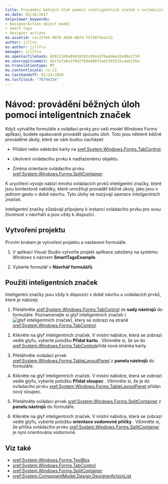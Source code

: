 ```yaml
---
title: Provádění běžných úloh pomocí inteligentních značek v ovládacích prvcích
ms.date: 03/30/2017
helpviewer_keywords:
- DesignerAction object model
- smart tags
- designer actions
ms.assetid: cac337e6-00f6-4584-80f4-75728f5ea113
author: jillre
ms.author: jillfra
manager: jillfra
ms.openlocfilehash: 826313d0a89410f62c034a5fba4dee32e90a1750
ms.sourcegitcommit: de17a7a0a37042f0d4406f5ae5393531caeb25ba
ms.translationtype: MT
ms.contentlocale: cs-CZ
ms.lasthandoff: 01/24/2020
ms.locfileid: "76744254"
---
```

# <a name="walkthrough-perform-common-tasks-using-smart-tags"></a>Návod: provádění běžných úloh pomocí inteligentních značek

Když vytváříte formuláře a ovládací prvky pro vaši model Windows Forms aplikaci, budete opakovaně provádět spoustu úloh. Toto jsou některé běžně prováděné úkoly, které se vám budou nacházet:

- Přidání nebo odebrání karty na <xref:System.Windows.Forms.TabControl>.

- Ukotvení ovládacího prvku k nadřazenému objektu.

- Změna orientace ovládacího prvku <xref:System.Windows.Forms.SplitContainer>.

K urychlení vývoje nabízí mnoho ovládacích prvků inteligentní značky, které jsou kontextové nabídky, které umožňují provádět běžné úkoly, jako jsou v jednom gestu v době návrhu. Tyto úlohy se nazývají *operace inteligentních značek*.

Inteligentní značky zůstávají připojeny k instanci ovládacího prvku pro svou životnost v návrháři a jsou vždy k dispozici.

## <a name="create-the-project"></a>Vytvoření projektu

Prvním krokem je vytvoření projektu a nastavení formuláře.

1. V aplikaci Visual Studio vytvořte projekt aplikace založený na systému Windows s názvem **SmartTagsExample**.

2. Vyberte formulář v **Návrhář formulářů**.

## <a name="use-smart-tags"></a>Použití inteligentních značek

Inteligentní značky jsou vždy k dispozici v době návrhu u ovládacích prvků, které je nabízejí.

1. Přetáhněte <xref:System.Windows.Forms.TabControl> ze **sady nástrojů** do formuláře. Poznamenejte si glyf inteligentních značek (![glyf inteligentních značek](./media/vs-winformsmttagglyph.gif)), který se zobrazí na straně <xref:System.Windows.Forms.TabControl>.

2. Klikněte na glyf inteligentních značek. V místní nabídce, která se zobrazí vedle glyfu, vyberte položku **Přidat kartu** . Všimněte si, že se do <xref:System.Windows.Forms.TabControl>přidá nová stránka karty.

3. Přetáhněte ovládací prvek <xref:System.Windows.Forms.TableLayoutPanel> z **panelu nástrojů** do formuláře.

4. Klikněte na glyf inteligentních značek. V místní nabídce, která se zobrazí vedle glyfu, vyberte položku **Přidat sloupec** . Všimněte si, že je do ovládacího prvku <xref:System.Windows.Forms.TableLayoutPanel> přidán nový sloupec.

5. Přetáhněte ovládací prvek <xref:System.Windows.Forms.SplitContainer> z **panelu nástrojů** do formuláře.

6. Klikněte na glyf inteligentních značek. V místní nabídce, která se zobrazí vedle glyfu, vyberte položku **orientace vodorovné příčky** . Všimněte si, že příčka ovládacího prvku <xref:System.Windows.Forms.SplitContainer> je nyní orientována vodorovně.

## <a name="see-also"></a>Viz také

- <xref:System.Windows.Forms.TextBox>
- <xref:System.Windows.Forms.TabControl>
- <xref:System.Windows.Forms.SplitContainer>
- <xref:System.ComponentModel.Design.DesignerActionList>
